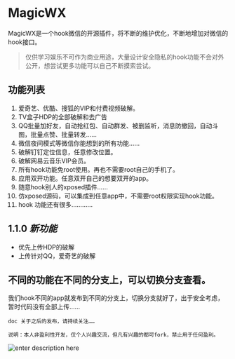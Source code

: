 # MagicWX
MagicWX是一个hook微信的开源插件，将不断的维护优化，不断地增加对微信的hook接口。

> 仅供学习娱乐不可作为商业用途，大量设计安全隐私的hook功能不会对外公开，想尝试更多功能可以自己不断摸索尝试。

## 功能列表

 1. 爱奇艺、优酷、搜狐的VIP和付费视频破解。
 2. TV盒子HDP的全部破解和去广告
 3. QQ批量加好友，自动抢红包、自动群发、被删监听，消息防撤回，自动斗图，批量点赞、批量转发……
 4. 微信夜间模式等微信你能想到的所有功能……
 5. 破解钉钉定位信息，任意修改位置。
 6. 破解网易云音乐VIP会员。
 7. 所有hook功能免root使用。再也不需要root自己的手机了。
 8. 应用双开功能。任意双开自己的想要双开的app。
 9. 随意hook别人的xposed插件……
 10. 仿xposed源码，可以集成到任意app中，不需要root权限实现hook功能。
 11. hook 功能还有很多…………

## 1.1.0 _新功能_

 - 优先上传HDP的破解
 - 上传针对QQ，爱奇艺的破解

## 不同的功能在不同的分支上，可以切换分支查看。

我们hook不同的app就发布到不同的分支上，切换分支就好了，出于安全考虑，暂时代码没有全部上传……




``` nginx
doc 关于之后的发布，请持续关注……

说明：本人非盈利性开发，仅个人兴趣交流，但凡有兴趣的都可fork，禁止用于任何盈利。
```

![enter description here][1]

  [1]: ./images/qi_hao.jpg "qi_hao.jpg"
